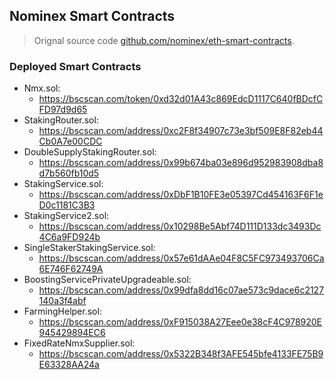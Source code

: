 ## Nominex Smart Contracts
> Orignal source code [github.com/nominex/eth-smart-contracts](https://github.com/nominex/eth-smart-contracts).


### Deployed Smart Contracts
  - Nmx.sol:
    - https://bscscan.com/token/0xd32d01A43c869EdcD1117C640fBDcfCFD97d9d65
  - StakingRouter.sol:
    - https://bscscan.com/address/0xc2F8f34907c73e3bf509E8F82eb44Cb0A7e00CDC
  - DoubleSupplyStakingRouter.sol:
    - https://bscscan.com/address/0x99b674ba03e896d952983908dba8d7b560fb10d5
  - StakingService.sol:
    - https://bscscan.com/address/0xDbF1B10FE3e05397Cd454163F6F1eD0c1181C3B3
  - StakingService2.sol:
    - https://bscscan.com/address/0x10298Be5Abf74D111D133dc3493Dc4C6a9FD924b
  - SingleStakerStakingService.sol:
    - https://bscscan.com/address/0x57e61dAAe04F8C5FC973493706Ca6E746F62749A
  - BoostingServicePrivateUpgradeable.sol:
    - https://bscscan.com/address/0x99dfa8dd16c07ae573c9dace6c2127140a3f4abf
  - FarmingHelper.sol:
    - https://bscscan.com/address/0xF915038A27Eee0e38cF4C978920E945429894EC6
  - FixedRateNmxSupplier.sol:
    - https://bscscan.com/address/0x5322B348f3AFE545bfe4133FE75B9E63328AA24a
